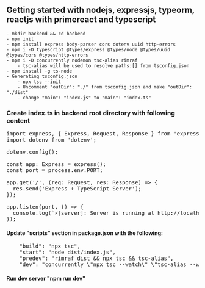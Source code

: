 ## Getting started with nodejs, expressjs, typeorm, reactjs with primereact and typescript

    - mkdir backend && cd backend
    - npm init
    - npm install express body-parser cors dotenv uuid http-errors
    - npm i -D typescript @types/express @types/node @types/uuid @types/cors @types/http-errors
    - npm i -D concurrently nodemon tsc-alias rimraf
        - tsc-alias will be used to resolve paths:[] from tsconfig.json
    - npm install -g ts-node
    - Generating tsconfig.json
        - npx tsc --init
        - Uncomment "outDir": "./" from tsconfig.json and make "outDir": "./dist"
        - change "main": "index.js" to "main": "index.ts"
### Create index.ts in backend root directory with following content
<pre>
import express, { Express, Request, Response } from 'express';
import dotenv from 'dotenv';

dotenv.config();

const app: Express = express();
const port = process.env.PORT;

app.get('/', (req: Request, res: Response) => {
  res.send('Express + TypeScript Server');
});

app.listen(port, () => {
  console.log(`⚡️[server]: Server is running at http://localhost:${port}`);
});
</pre>

#### Update "scripts" section in package.json  with the following:
<pre>
    "build": "npx tsc",
    "start": "node dist/index.js",
    "predev": "rimraf dist && npx tsc && tsc-alias",
    "dev": "concurrently \"npx tsc --watch\" \"tsc-alias --watch\" \"nodemon -q dist/index.js\"",
</pre>

#### Run dev server "npm run dev"
